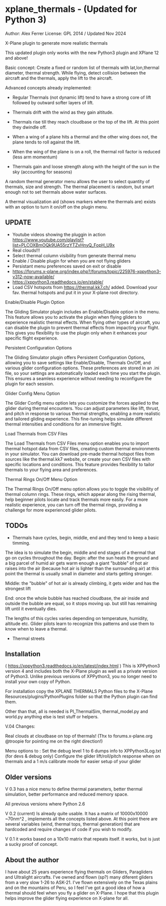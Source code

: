 xplane_thermals - (Updated for Python 3)
===============

Author: Alex Ferrer
License: GPL 2014 / Updated Nov 2024


X-Plane plugin to generate more realistic thermals 

This updated plugin only works with the new Python3 plugin and XPlane 12 and above!

Basic concept:
Create a fixed or random list of thermals with lat,lon,thermal diameter, thermal strength.
While flying, detect collision between the aircraft and the thermals, apply the lift to the aircraft.


Advanced concepts already implemented:

- Regular Thermals (not dynamic lift) tend to have a strong core of lift followed by outward softer layers of lift.

- Thermals drift with the wind as they gain altitude. 

- Thermals rise till they reach cloudbase or the top of the lift. At this point they dwindle off. 

- When a wing of a plane hits a thermal and the other wing does not, the plane tends to roll against the lift.

- When the wing of the plane is on a roll, the thermal roll factor is reduced (less arm momentum) 

- Thermals gain and loose strength along with the height of the sun in the sky (accounting for seasons)


A random thermal generator menu allows the user to select quantity of thermals, size and strength. The thermal placement is random, but smart enough not to set thermals above water surfaces. 

A thermal visualization aid (shows markers where the thermals are) exists with an option to turn it on/off on the plugin menu.

UPDATE
-----
- Youtube videos showing the pluggin in action https://www.youtube.com/playlist?list=PLCOXBmOQk9UA55rzYTZvHnyQ_FopH_U9x
- Real clouds!!!
- Select thermal column visibility from generate thermal menu 
- Enable / Disable plugin for when you are not flying gliders
- Persistant menu preferences saved on exit or disable
- https://forums.x-plane.org/index.php?/forums/topic/225976-xppython3-v312-now-available/
- https://xppython3.readthedocs.io/en/stable/
- Load CSV hotspots from https://thermal.kk7.ch/ added. Download your fav. thermal hotspots and put it in your X-plane root directory. 



Enable/Disable Plugin Option

The Gliding Simulator plugin includes an Enable/Disable option in the menu. This feature allows you to activate the plugin when flying gliders to experience realistic thermal effects. When flying other types of aircraft, you can disable the plugin to prevent thermal effects from impacting your flight. This gives you flexibility to use the plugin only when it enhances your specific flight experience.

Persistent Configuration Options

The Gliding Simulator plugin offers Persistent Configuration Options, allowing you to save settings like Enable/Disable, Thermals On/Off, and various glider configuration options. These preferences are stored in an .ini file, so your settings are automatically loaded each time you start the plugin. This ensures a seamless experience without needing to reconfigure the plugin for each session.


Glider Config Menu Option

The Glider Config menu option lets you customize the forces applied to the glider during thermal encounters. You can adjust parameters like lift, thrust, and pitch in response to various thermal strengths, enabling a more realistic and tailored gliding experience. This fine-tuning helps simulate different thermal intensities and conditions for an immersive flight.

Load Thermals from CSV Files

The Load Thermals from CSV Files menu option enables you to import thermal hotspot data from CSV files, creating custom thermal environments in your simulator. You can download pre-made thermal hotspot files from sources like the thermal.kk7 website, or create your own CSV files with specific locations and conditions. This feature provides flexibility to tailor thermals to your flying area and preferences.

Thermal Rings On/Off Menu Option

The Thermal Rings On/Off menu option allows you to toggle the visibility of thermal column rings. These rings, which appear along the rising thermal, help beginner pilots locate and track thermals more easily. For a more realistic experience, you can turn off the thermal rings, providing a challenge for more experienced glider pilots.


TODOs
-----

- Thermals have cycles, begin, middle, end and they tend to keep a basic timming.

The idea is to simulate the begin, middle and end stages of a thermal that go on cycles throughout the day. 
Begin: after the sun heats the ground and a big parcel of humid air gets warm enough a giant "bubble" of hot air raises into the air (because hot air is lighter than the surrounding air) at this point the thermal is usually small in diameter and starts getting stronger. 

Middle: the "bubble" of hot air is already climbing, it gets wider and has the strongest lift

End: once the whole bubble has reached cloudbase, the air inside and outside the bubble are equal, so it stops moving up. but still has remaining lift until it eventually dies. 

The lengths of this cycles varies depending on temperature, humidity, altitude etc. Glider pilots learn to recognize this patterns and use them to know when to leave a thermal. 

- Thermal streets

Installation
------------

( https://xppython3.readthedocs.io/en/latest/index.html )
This is XPPython3 version 4 and includes both the X-Plane plugin as well as a private version of Python3. Unlike previous versions of XPPython3, you no longer need to install your own copy of Python.

For installation copy the XPLANE THERMALS Python files to the X-Plane Resources/plugins/PythonPlugins folder so that the Python plugin can find them.

Other than that, all is needed is PI_ThermalSim, thermal_model.py and world.py anything else is test stuff or helpers. 

V.04 Changes: 

Real clouds at cloudbase on top of thermals! (Thx to forums.x-plane.org @troopie for pointing me on the right direction!)

Menu options to :
Set the debug level 1 to 6 dumps info to XPPython3Log.txt (for devs & debug only) 
Configure the glider lift/roll/pitch response when on thermals and a 1 m/s calibrate mode for easier setup of your glider 



Older versions
--------------
V 0.3 has a nice menu to define thermal parameters, better thermal simulation, better performance and reduced memory space. 

All previous versions where Python 2.6 

V 0.2 (current) Is already quite usable. It has a matrix of 10000x10000 ~70nm^2 , implements all the concepts listed above. At this point there are several variables (wind, thermal tops, thermal generation) that are hardcoded and require changes of code if you wish to modify.

V 0.1 it works based on a 10x10 matrix that repeats itself. it works, but is just a sucky proof of concept.


About the author
----------------

I have about 25 years experience flying thermals on Gliders, Paragliders and Ultralight aircrafts. I've owned and flown (sp?) many diferent gliders from a very slow 1-26 to ASK-21.  I've flown extensively on the Texas plains and on the mountains of Peru, so I feel I've got a good idea of how a thermal should feel when you fly a glider on X-Plane. I hope that this plugin helps improve the glider flying experience on X-plane for all. 
